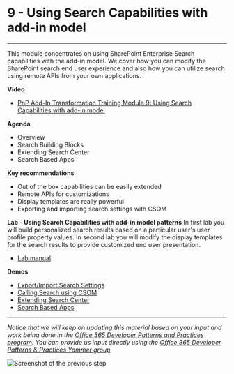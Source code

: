 # 9 - Using Search Capabilities with add-in model #

----------

This module concentrates on using SharePoint Enterprise Search capabilities with the add-in model. We cover how you can modify the SharePoint search end user experience and also how you can utilize search using remote APIs from your own applications. 

**Video**
- [PnP Add-In Transformation Training Module 9: Using Search Capabilities with add-in model](https://channel9.msdn.com/blogs/OfficeDevPnP/PnP-Add-In-Transformation-Training-Module-9-Using-Search-Capabilities-with-add-in-model)

**Agenda**
- Overview
- Search Building Blocks
- Extending Search Center
- Search Based Apps

**Key recommendations**
- Out of the box capabilities can be easily extended
- Remote APIs for customizations
- Display templates are really powerful
- Exporting and importing search settings with CSOM

**Lab - Using Search Capabilities with add-in model patterns**
In first lab you will build personalized search results based on a particular user's user profile property values. In second lab you will modify the display templates for the search results to provide customized end user presentation.

- [Lab manual](Lab.md)

**Demos**
- [Export/Import Search Settings](https://github.com/OfficeDev/PnP/tree/master/Samples/Core.SearchSettingsPortability)
- [Calling Search using CSOM](https://github.com/OfficeDev/PnP/tree/master/Samples/Search.PersonalizedResults)
- [Extending Search Center](https://github.com/OfficeDev/TrainingContent/tree/master/O3656-6%20Deep%20Dive%20into%20Search%20Scenarios%20in%20Office%20365/Demos/SearchInstaller)
- [Search Based Apps](https://github.com/OfficeDev/TrainingContent/tree/master/O3656-6%20Deep%20Dive%20into%20Search%20Scenarios%20in%20Office%20365/Demos/EmployeeDirectory)

----------

*Notice that we will keep on updating this material based on your input and work being done in the [Office 365 Developer Patterns and Practices program](http://aka.ms/officedevpnp). You can provide us input directly using the [Office 365 Developer Patterns & Practices Yammer group](http://aka.ms/officedevpnpyammer)*

![Screenshot of the previous step](https://camo.githubusercontent.com/a732087ed949b0f2f84f5f02b8c79f1a9dd96f65/687474703a2f2f692e696d6775722e636f6d2f6c3031686876452e706e67)